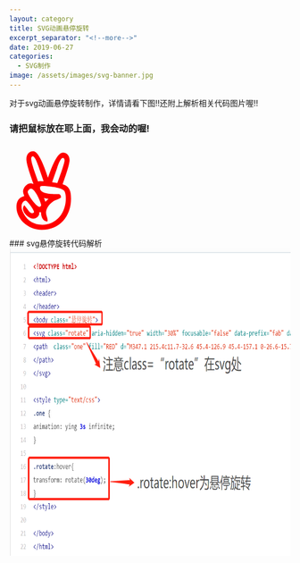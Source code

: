 ```yaml
---
layout: category
title: SVG动画悬停旋转
excerpt_separator: "<!--more-->"
date: 2019-06-27
categories: 
  - SVG制作
image: /assets/images/svg-banner.jpg
---
```

对于svg动画悬停旋转制作，详情请看下图!!还附上解析相关代码图片喔!!
<!--more-->
### 请把鼠标放在耶上面，我会动的喔!
<section>
    <svg class="svg-inline--fa fa-angellist fa-w-14 ye" aria-hidden="true" width="30%" focusable="false" data-prefix="fab" data-icon="angellist" role="img" xmlns="http://www.w3.org/2000/svg" viewBox="0 -50 550 600"><path fill="RED" d="M347.1 215.4c11.7-32.6 45.4-126.9 45.4-157.1 0-26.6-15.7-48.9-43.7-48.9-44.6 0-84.6 131.7-97.1 163.1C242 144 196.6 0 156.6 0c-31.1 0-45.7 22.9-45.7 51.7 0 35.3 34.2 126.8 46.6 162-6.3-2.3-13.1-4.3-20-4.3-23.4 0-48.3 29.1-48.3 52.6 0 8.9 4.9 21.4 8 29.7-36.9 10-51.1 34.6-51.1 71.7C46 435.6 114.4 512 210.6 512c118 0 191.4-88.6 191.4-202.9 0-43.1-6.9-82-54.9-93.7zM311.7 108c4-12.3 21.1-64.3 37.1-64.3 8.6 0 10.9 8.9 10.9 16 0 19.1-38.6 124.6-47.1 148l-34-6 33.1-93.7zM142.3 48.3c0-11.9 14.5-45.7 46.3 47.1l34.6 100.3c-15.6-1.3-27.7-3-35.4 1.4-10.9-28.8-45.5-119.7-45.5-148.8zM140 244c29.3 0 67.1 94.6 67.1 107.4 0 5.1-4.9 11.4-10.6 11.4-20.9 0-76.9-76.9-76.9-97.7.1-7.7 12.7-21.1 20.4-21.1zm184.3 186.3c-29.1 32-66.3 48.6-109.7 48.6-59.4 0-106.3-32.6-128.9-88.3-17.1-43.4 3.8-68.3 20.6-68.3 11.4 0 54.3 60.3 54.3 73.1 0 4.9-7.7 8.3-11.7 8.3-16.1 0-22.4-15.5-51.1-51.4-29.7 29.7 20.5 86.9 58.3 86.9 26.1 0 43.1-24.2 38-42 3.7 0 8.3.3 11.7-.6 1.1 27.1 9.1 59.4 41.7 61.7 0-.9 2-7.1 2-7.4 0-17.4-10.6-32.6-10.6-50.3 0-28.3 21.7-55.7 43.7-71.7 8-6 17.7-9.7 27.1-13.1 9.7-3.7 20-8 27.4-15.4-1.1-11.2-5.7-21.1-16.9-21.1-27.7 0-120.6 4-120.6-39.7 0-6.7.1-13.1 17.4-13.1 32.3 0 114.3 8 138.3 29.1 18.1 16.1 24.3 113.2-31 174.7zm-98.6-126c9.7 3.1 19.7 4 29.7 6-7.4 5.4-14 12-20.3 19.1-2.8-8.5-6.2-16.8-9.4-25.1z">
</path>
</svg>
    <style>
.ye:hover {
transform: rotate(30deg);
}
</style>
</section>
### svg悬停旋转代码解析
<head>
</head>
<body>
<img src="/assets/images/svg悬停旋转.png" alt="svg悬停旋转" width="600px" height="550px" >
</body>